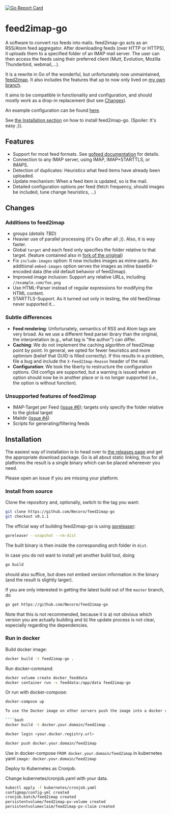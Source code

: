 [![Go Report Card](https://goreportcard.com/badge/github.com/Necoro/feed2imap-go)](https://goreportcard.com/report/github.com/Necoro/feed2imap-go)

# feed2imap-go

A software to convert rss feeds into mails. feed2imap-go acts as an RSS/Atom feed aggregator. After downloading feeds 
(over HTTP or HTTPS), it uploads them to a specified folder of an IMAP mail server. The user can then access the feeds 
using their preferred client (Mutt, Evolution, Mozilla Thunderbird, webmail,...).

It is a rewrite in Go of the wonderful, but unfortunately now unmaintained, [feed2imap](https://github.com/feed2imap/feed2imap).
It also includes the features that up to now only lived on [my own branch][nec].

It aims to be compatible in functionality and configuration, and should mostly work as a drop-in replacement 
(but see [Changes](#changes)).

An example configuration can be found [here](config.yml.example).

See [the Installation section](#installation) on how to install feed2imap-go. (Spoiler: It's easy ;)).

## Features

* Support for most feed formats. See [gofeed documentation](https://github.com/mmcdole/gofeed/blob/master/README.md#features) 
for details.
* Connection to any IMAP server, using IMAP, IMAP+STARTTLS, or IMAPS.
* Detection of duplicates: Heuristics what feed items have already been uploaded.
* Update mechanism: When a feed item is updated, so is the mail.
* Detailed configuration options per feed (fetch frequency, should images be included, tune change heuristics, ...)

## Changes

### Additions to feed2imap

* groups (_details TBD_)
* Heavier use of parallel processing (it's Go after all ;)). Also, it is way faster.
* Global `target` and each feed only specifies the folder relative to that target. 
(feature contained also in [fork of the original][nec]) 
* Fix `include-images` option: It now includes images as mime-parts. An additional `embed-images` option serves the images 
as inline base64-encoded data (the old default behavior of feed2imap).
* Improved image inclusion: Support any relative URLs, including `//example.com/foo.png`
* Use HTML-Parser instead of regular expressions for modifying the HTML content.
* STARTTLS-Support. As it turned out only in testing, the old feed2imap never supported it...

### Subtle differences

* **Feed rendering**: Unfortunately, semantics of RSS and Atom tags are very broad. As we use a different feed parser 
ibrary than the original, the interpretation (e.g., what tag is "the author") can differ.
* **Caching**: We do not implement the caching algorithm of feed2imap point by point. In general, we opted for fewer 
heuristics and more optimism (belief that GUID is filled correctly). If this results in a problem, file a bug and include the `X-Feed2Imap-Reason` header of the mail.
* **Configuration**: We took the liberty to restructure the configuration options. Old configs are supported, but a 
warning is issued when an option should now be in another place or is no longer supported (i.e., the option is without function).

### Unsupported features of feed2imap

* IMAP-Target per Feed ([issue #6][i6]); targets only specify the folder relative to the global target
* Maildir ([issue #4][i4])
* Scripts for generating/filtering feeds

## Installation

The easiest way of installation is to head over to [the releases page](https://github.com/Necoro/feed2imap-go/releases/latest)
and get the appropriate download package. Go is all about static linking, thus for all platforms the result is a single
binary which can be placed whereever you need.

Please open an issue if you are missing your platform.

### Install from source

Clone the repository and, optionally, switch to the tag you want:
````bash
git clone https://github.com/Necoro/feed2imap-go
git checkout v0.1.1
````

The official way of building feed2imap-go is using [goreleaser](https://github.com/goreleaser/goreleaser):
````bash
goreleaser --snapshot --rm-dist
````
The built binary is then inside the corresponding arch folder in `dist`.

In case you do not want to install yet another build tool, doing
````bash
go build
````
should also suffice, but does not embed version information in the binary (and the result is slightly larger).

If you are only interested in getting the latest build out of the `master` branch, do
````bash
go get https://github.com/Necoro/feed2imap-go
````
Note that this is not recommended, because it is a) not obvious which version you are actually building
and b) the update process is not clear, especially regarding the dependencies.


### Run in docker

Build docker image:

````bash
docker build -t feed2imap-go .
````

Run docker-command:

````bash
docker volume create docker_feeddata
docker container run -v feeddata:/app/data feed2imap-go
````

Or run with docker-compose:

````bash
docker-compose up

To use the Docker image on other servers push the image into a docker registry

````bash
docker build -t docker.your.domain/feed2imap .

docker login <your.docker.registry.url>

docker push docker.your.domain/feed2imap
````

Use in docker-compose `FROM docker.your.domain/feed2imap` in kubernetes yaml `image: docker.your.domain/feed2imap` 

Deploy to Kubernetes as Cronjob. 

Change kubernetes/cronjob.yaml with your data. 

````bash
kubectl apply -f kubernetes/cronjob.yaml
configmap/config-yml created
cronjob.batch/feed2imap created
persistentvolume/feed2imap-pv-volume created
persistentvolumeclaim/feed2imap-pv-claim created
````


[i6]: https://github.com/Necoro/feed2imap-go/issues/6
[i4]: https://github.com/Necoro/feed2imap-go/issues/4
[i9]: https://github.com/Necoro/feed2imap-go/issues/9
[nec]: https://github.com/Necoro/feed2imap
